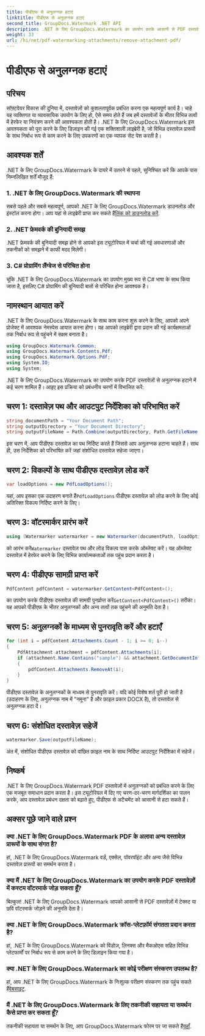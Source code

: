 ```yaml
---
title: पीडीएफ से अनुलग्नक हटाएं
linktitle: पीडीएफ से अनुलग्नक हटाएं
second_title: GroupDocs.Watermark .NET API
description: .NET के लिए GroupDocs.Watermark का उपयोग करके आसानी से PDF दस्तावेज़ों से अटैचमेंट हटाने का तरीका जानें। अपनी दस्तावेज़ प्रबंधन दक्षता बढ़ाएँ।
weight: 33
url: /hi/net/pdf-watermarking-attachments/remove-attachment-pdf/
---
```


# पीडीएफ से अनुलग्नक हटाएं

## परिचय
सॉफ़्टवेयर विकास की दुनिया में, दस्तावेज़ों को कुशलतापूर्वक प्रबंधित करना एक महत्वपूर्ण कार्य है। चाहे यह व्यक्तिगत या व्यावसायिक उपयोग के लिए हो, ऐसे समय होते हैं जब हमें दस्तावेजों के भीतर विभिन्न तत्वों में हेरफेर या नियंत्रण करने की आवश्यकता होती है। .NET के लिए GroupDocs.Watermark इस आवश्यकता को पूरा करने के लिए डिज़ाइन की गई एक शक्तिशाली लाइब्रेरी है, जो विभिन्न दस्तावेज़ प्रारूपों के साथ निर्बाध रूप से काम करने के लिए उपकरणों का एक व्यापक सेट पेश करती है।
## आवश्यक शर्तें
.NET के लिए GroupDocs.Watermark के दायरे में उतरने से पहले, सुनिश्चित करें कि आपके पास निम्नलिखित शर्तें मौजूद हैं:
### 1. .NET के लिए GroupDocs.Watermark की स्थापना
 सबसे पहले और सबसे महत्वपूर्ण, आपको .NET के लिए GroupDocs.Watermark डाउनलोड और इंस्टॉल करना होगा। आप यहां से लाइब्रेरी प्राप्त कर सकते हैं[लिंक को डाउनलोड करें](https://releases.groupdocs.com/Watermark/net/).
### 2. .NET फ्रेमवर्क की बुनियादी समझ
.NET फ्रेमवर्क की बुनियादी समझ होने से आपको इस ट्यूटोरियल में चर्चा की गई अवधारणाओं और तकनीकों को समझने में काफी मदद मिलेगी।
### 3. C# प्रोग्रामिंग लैंग्वेज से परिचित होना
चूंकि .NET के लिए GroupDocs.Watermark का उपयोग मुख्य रूप से C# भाषा के साथ किया जाता है, इसलिए C# प्रोग्रामिंग की बुनियादी बातों से परिचित होना आवश्यक है।

## नामस्थान आयात करें
.NET के लिए GroupDocs.Watermark के साथ काम करना शुरू करने के लिए, आपको अपने प्रोजेक्ट में आवश्यक नेमस्पेस आयात करना होगा। यह आपको लाइब्रेरी द्वारा प्रदान की गई कार्यक्षमताओं तक निर्बाध रूप से पहुंचने में सक्षम बनाता है।

```csharp
using GroupDocs.Watermark.Common;
using GroupDocs.Watermark.Contents.Pdf;
using GroupDocs.Watermark.Options.Pdf;
using System.IO;
using System;
```
.NET के लिए GroupDocs.Watermark का उपयोग करके PDF दस्तावेज़ों से अनुलग्नक हटाने में कई चरण शामिल हैं। आइए इस प्रक्रिया को प्रबंधनीय चरणों में विभाजित करें:
## चरण 1: दस्तावेज़ पथ और आउटपुट निर्देशिका को परिभाषित करें
```csharp
string documentPath = "Your Document Path";
string outputDirectory = "Your Document Directory";
string outputFileName = Path.Combine(outputDirectory, Path.GetFileName(documentPath));
```
इस चरण में, आप पीडीएफ दस्तावेज़ का पथ निर्दिष्ट करते हैं जिससे आप अनुलग्नक हटाना चाहते हैं। साथ ही, उस निर्देशिका को परिभाषित करें जहां संशोधित दस्तावेज़ सहेजा जाएगा।
## चरण 2: विकल्पों के साथ पीडीएफ दस्तावेज़ लोड करें
```csharp
var loadOptions = new PdfLoadOptions();
```
 यहां, आप इसका एक उदाहरण बनाते हैं`PdfLoadOptions` पीडीएफ दस्तावेज़ को लोड करने के लिए कोई अतिरिक्त विकल्प निर्दिष्ट करने के लिए।
## चरण 3: वॉटरमार्कर प्रारंभ करें
```csharp
using (Watermarker watermarker = new Watermarker(documentPath, loadOptions))
```
 को आरंभ करें`Watermarker` दस्तावेज़ पथ और लोड विकल्प पास करके ऑब्जेक्ट करें। यह ऑब्जेक्ट दस्तावेज़ में हेरफेर करने के लिए विभिन्न कार्यात्मकताओं तक पहुंच प्रदान करता है।
## चरण 4: पीडीएफ सामग्री प्राप्त करें
```csharp
PdfContent pdfContent = watermarker.GetContent<PdfContent>();
```
 का उपयोग करके पीडीएफ दस्तावेज़ की सामग्री पुनर्प्राप्त करें`GetContent<PdfContent>()` तरीका। यह आपको पीडीएफ के भीतर अनुलग्नकों और अन्य तत्वों तक पहुंचने की अनुमति देता है।
## चरण 5: अनुलग्नकों के माध्यम से पुनरावृति करें और हटाएँ
```csharp
for (int i = pdfContent.Attachments.Count - 1; i >= 0; i--)
{
    PdfAttachment attachment = pdfContent.Attachments[i];
    if (attachment.Name.Contains("sample") && attachment.GetDocumentInfo().FileType == FileType.DOCX)
    {
        pdfContent.Attachments.RemoveAt(i);
    }
}
```
पीडीएफ दस्तावेज़ के अनुलग्नकों के माध्यम से पुनरावृति करें। यदि कोई विशेष शर्त पूरी हो जाती है (उदाहरण के लिए, अनुलग्नक नाम में "नमूना" है और फ़ाइल प्रकार DOCX है), तो दस्तावेज़ से अनुलग्नक हटा दें।
## चरण 6: संशोधित दस्तावेज़ सहेजें
```csharp
watermarker.Save(outputFileName);
```
अंत में, संशोधित पीडीएफ दस्तावेज़ को वांछित फ़ाइल नाम के साथ निर्दिष्ट आउटपुट निर्देशिका में सहेजें।

## निष्कर्ष
.NET के लिए GroupDocs.Watermark PDF दस्तावेज़ों में अनुलग्नकों को प्रबंधित करने के लिए एक मजबूत समाधान प्रदान करता है। इस ट्यूटोरियल में दिए गए चरण-दर-चरण मार्गदर्शिका का पालन करके, आप दस्तावेज़ प्रबंधन दक्षता को बढ़ाते हुए, पीडीएफ से अटैचमेंट को आसानी से हटा सकते हैं।
## अक्सर पूछे जाने वाले प्रश्न
### क्या .NET के लिए GroupDocs.Watermark PDF के अलावा अन्य दस्तावेज़ प्रारूपों के साथ संगत है?
हां, .NET के लिए GroupDocs.Watermark वर्ड, एक्सेल, पॉवरपॉइंट और अन्य जैसे विभिन्न दस्तावेज़ प्रारूपों का समर्थन करता है।
### क्या मैं .NET के लिए GroupDocs.Watermark का उपयोग करके PDF दस्तावेज़ों में कस्टम वॉटरमार्क जोड़ सकता हूँ?
बिल्कुल! .NET के लिए GroupDocs.Watermark आपको आसानी से PDF दस्तावेज़ों में टेक्स्ट या छवि वॉटरमार्क जोड़ने की अनुमति देता है।
### क्या .NET के लिए GroupDocs.Watermark क्रॉस-प्लेटफ़ॉर्म संगतता प्रदान करता है?
हां, .NET के लिए GroupDocs.Watermark को विंडोज़, लिनक्स और मैकओएस सहित विभिन्न प्लेटफार्मों पर निर्बाध रूप से काम करने के लिए डिज़ाइन किया गया है।
### क्या .NET के लिए GroupDocs.Watermark का कोई परीक्षण संस्करण उपलब्ध है?
 हां, आप .NET के लिए GroupDocs.Watermark के निःशुल्क परीक्षण संस्करण तक पहुंच सकते हैं[वेबसाइट](https://releases.groupdocs.com/).
### मैं .NET के लिए GroupDocs.Watermark के लिए तकनीकी सहायता या समर्थन कैसे प्राप्त कर सकता हूँ?
 तकनीकी सहायता या समर्थन के लिए, आप GroupDocs.Watermark फोरम पर जा सकते हैं[यहाँ](https://forum.groupdocs.com/c/watermark/19).